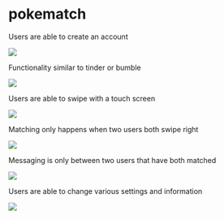 # pokematch

Users are able to create an account

![](screenshots/login.png)

Functionality similar to tinder or bumble

![](screenshots/home.png)

Users are able to swipe with a touch screen

![](screenshots/swipe.png)

Matching only happens when two users both swipe right

![](screenshots/matches.png)

Messaging is only between two users that have both matched

![](screenshots/message.png)

Users are able to change various settings and information 

![](screenshots/settings.png)
